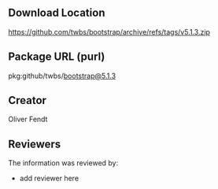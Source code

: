 ## Download Location

https://github.com/twbs/bootstrap/archive/refs/tags/v5.1.3.zip

## Package URL (purl)

pkg:github/twbs/bootstrap@5.1.3

## Creator

Oliver Fendt

## Reviewers

The information was reviewed by:

* add reviewer here

